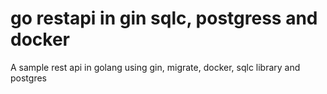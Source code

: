 # go restapi in gin sqlc, postgress and docker
A sample rest api in golang using gin, migrate, docker, sqlc library and postgres
